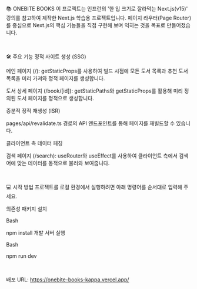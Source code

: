 📚 ONEBITE BOOKS
이 프로젝트는 인프런의 '한 입 크기로 잘라먹는 Next.js(v15)' 강의를 참고하여 제작한 Next.js 학습용 프로젝트입니다. 페이지 라우터(Page Router)를 중심으로 Next.js의 핵심 기능들을 직접 구현해 보며 익히는 것을 목표로 만들어졌습니다.

<br>

🛠️ 주요 기능
정적 사이트 생성 (SSG)

메인 페이지 (/): getStaticProps를 사용하여 빌드 시점에 모든 도서 목록과 추천 도서 목록을 미리 가져와 정적 페이지를 생성합니다.

도서 상세 페이지 (/book/[id]): getStaticPaths와 getStaticProps를 활용해 미리 정의된 도서 페이지를 정적으로 생성합니다.

증분적 정적 재생성 (ISR)

pages/api/revalidate.ts 경로의 API 엔드포인트를 통해 페이지를 재빌드할 수 있습니다.

클라이언트 측 데이터 페칭

검색 페이지 (/search): useRouter와 useEffect를 사용하여 클라이언트 측에서 검색어에 맞는 데이터를 동적으로 불러와 보여줍니다.

<br>

💻 시작 방법
프로젝트를 로컬 환경에서 실행하려면 아래 명령어를 순서대로 입력해 주세요.

의존성 패키지 설치

Bash

npm install
개발 서버 실행

Bash

npm run dev
<br>

<br>

배포 URL: https://onebite-books-kappa.vercel.app/

